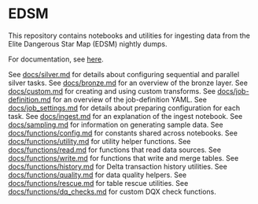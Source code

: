 # EDSM

This repository contains notebooks and utilities for ingesting data from the Elite Dangerous Star Map (EDSM) nightly dumps.

For documentation, see [here](https://github.com/bryanlharris/Documentation).

See [docs/silver.md](docs/silver.md) for details about configuring sequential and parallel silver tasks.
See [docs/bronze.md](docs/bronze.md) for an overview of the bronze layer.
See [docs/custom.md](docs/custom.md) for creating and using custom transforms.
See [docs/job-definition.md](docs/job-definition.md) for an overview of the job-definition YAML.
See [docs/job_settings.md](docs/job_settings.md) for details about preparing configuration for each task.
See [docs/ingest.md](docs/ingest.md) for an explanation of the ingest notebook.
See [docs/sampling.md](docs/sampling.md) for information on generating sample data.
See [docs/functions/config.md](docs/functions/config.md) for constants shared across notebooks.
See [docs/functions/utility.md](docs/functions/utility.md) for utility helper functions.
See [docs/functions/read.md](docs/functions/read.md) for functions that read data sources.
See [docs/functions/write.md](docs/functions/write.md) for functions that write and merge tables.
See [docs/functions/history.md](docs/functions/history.md) for Delta transaction history utilities.
See [docs/functions/quality.md](docs/functions/quality.md) for data quality helpers.
See [docs/functions/rescue.md](docs/functions/rescue.md) for table rescue utilities.
See [docs/functions/dq_checks.md](docs/functions/dq_checks.md) for custom DQX check functions.
